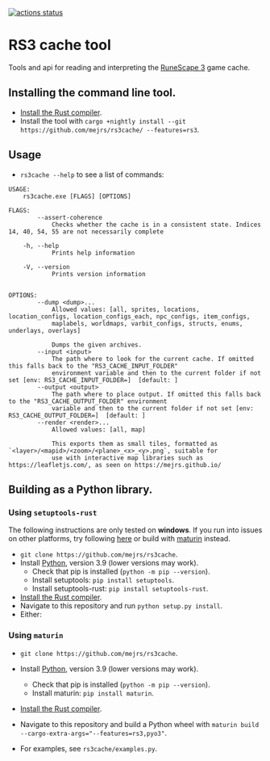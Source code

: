 [![actions status](https://github.com/mejrs/rs3cache/workflows/CI/badge.svg)](https://github.com/mejrs/rs3cache/actions)

# RS3 cache tool

Tools and api for reading and interpreting the [RuneScape 3](https://www.runescape.com/community "RuneScape") game cache.

## Installing the command line tool.

- [Install the Rust compiler](https://doc.rust-lang.org/stable/book/ch01-01-installation.html "Installation - The Rust Programming Language").
- Install the tool with ```cargo +nightly install --git https://github.com/mejrs/rs3cache/ --features=rs3```.

## Usage 
- `rs3cache --help` to see a list of commands:

```text
USAGE:
    rs3cache.exe [FLAGS] [OPTIONS]

FLAGS:
        --assert-coherence
            Checks whether the cache is in a consistent state. Indices 14, 40, 54, 55 are not necessarily complete

    -h, --help
            Prints help information

    -V, --version
            Prints version information


OPTIONS:
        --dump <dump>...
            Allowed values: [all, sprites, locations, location_configs, location_configs_each, npc_configs, item_configs,
            maplabels, worldmaps, varbit_configs, structs, enums, underlays, overlays]

            Dumps the given archives.
        --input <input>
            The path where to look for the current cache. If omitted this falls back to the "RS3_CACHE_INPUT_FOLDER"
            environment variable and then to the current folder if not set [env: RS3_CACHE_INPUT_FOLDER=]  [default: ]
        --output <output>
            The path where to place output. If omitted this falls back to the "RS3_CACHE_OUTPUT_FOLDER" environment
            variable and then to the current folder if not set [env: RS3_CACHE_OUTPUT_FOLDER=]  [default: ]
        --render <render>...
            Allowed values: [all, map]

            This exports them as small tiles, formatted as `<layer>/<mapid>/<zoom>/<plane>_<x>_<y>.png`, suitable for
            use with interactive map libraries such as https://leafletjs.com/, as seen on https://mejrs.github.io/
```

## Building as a Python library.

### Using `setuptools-rust`

The following instructions are only tested on **windows**. If you run into issues on other platforms, try following [here](https://github.com/PyO3/setuptools-rust#binary-wheels-on-linux "setuptools-rust") or build with [maturin](https://pypi.org/project/maturin/ "maturin") instead.

- `git clone https://github.com/mejrs/rs3cache`.
- Install [Python](https://www.python.org/downloads/ "Download Python"), version 3.9 (lower versions may work).
    - Check that pip is installed (`python -m pip --version`).
    - Install setuptools: `pip install setuptools`.
    - Install setuptools-rust: `pip install setuptools-rust`.
- [Install the Rust compiler](https://doc.rust-lang.org/stable/book/ch01-01-installation.html "Installation - The Rust Programming Language").
- Navigate to this repository and run `python setup.py install`.
- Either:

### Using `maturin`

- `git clone https://github.com/mejrs/rs3cache`.
- Install [Python](https://www.python.org/downloads/ "Download Python"), version 3.9 (lower versions may work).
    - Check that pip is installed (`python -m pip --version`).
    - Install maturin: `pip install maturin`.
- [Install the Rust compiler](https://doc.rust-lang.org/stable/book/ch01-01-installation.html "Installation - The Rust Programming Language").
- Navigate to this repository and build a Python wheel with `maturin build --cargo-extra-args="--features=rs3,pyo3"`.


- For examples, see `rs3cache/examples.py`.